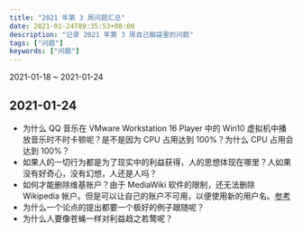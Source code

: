 ```yaml
---
title: "2021 年第 3 周问题汇总"
date: 2021-01-24T09:35:53+08:00
description: "记录 2021 年第 3 周自己脑袋里的问题"
tags: ["问题"]
keywords: ["问题"]
---
```


2021-01-18 ~ 2021-01-24

## 2021-01-24

- 为什么 QQ 音乐在 VMware Workstation 16 Player 中的 Win10 虚拟机中播放音乐时不时卡顿呢？是不是因为 CPU 占用达到 100%？为什么 CPU 占用会达到 100%？
- 如果人的一切行为都是为了现实中的利益获得，人的思想体现在哪里？人如果没有好奇心，没有幻想，人还是人吗？
- 如何才能删除维基账户？由于 MediaWiki 软件的限制，还无法删除 Wikipedia 帐户。但是可以让自己的账户不可用，以便使用新的用户名。[参考](https://www.wikihow.com/Delete-Your-Wikipedia-Account)
- 为什么一个论点的提出都要一个极好的例子跟随呢？
- 为什么人要像苍蝇一样对利益趋之若鹜呢？
